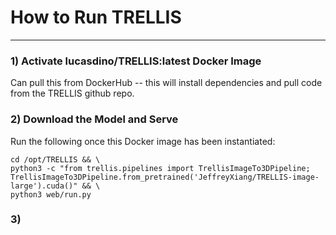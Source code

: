 # How to Run TRELLIS
---   

### 1) Activate lucasdino/TRELLIS:latest Docker Image   
Can pull this from DockerHub -- this will install dependencies and pull code from the TRELLIS github repo.

### 2) Download the Model and Serve
Run the following once this Docker image has been instantiated:

```
cd /opt/TRELLIS && \
python3 -c "from trellis.pipelines import TrellisImageTo3DPipeline; TrellisImageTo3DPipeline.from_pretrained('JeffreyXiang/TRELLIS-image-large').cuda()" && \
python3 web/run.py
```

### 3) 